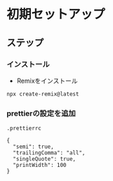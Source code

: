 # 初期セットアップ

## ステップ

### インストール

- Remixをインストール

```sh
npx create-remix@latest
```

### prettierの設定を追加

`.prettierrc`

```text
{
  "semi": true,
  "trailingComma": "all",
  "singleQuote": true,
  "printWidth": 100
}
```
